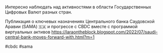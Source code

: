 
Интересно наблюдать над активностями в области Государственных Цифровых Валют разных стран. 

Публикация о ключевых назначениях Центрального банка Саудовской Аравии (SAMA) 🇸🇦 и прогрессе с CBDC вместе с программой виртуальных активов https://laraontheblock.blogspot.com/2022/07/saudi-central-bank-moves-forward-with.html?m=1

#cbdc #sama
